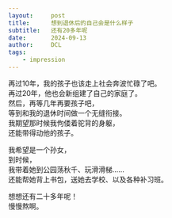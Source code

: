 ```yaml
---
layout:     post
title:      想到退休后的自己会是什么样子 
subtitle:   还有20多年呢  
date:       2024-09-13
author:     DCL
tags:
    - impression
---
```


再过10年，我的孩子也该走上社会奔波忙碌了吧。  
再过20年，他也会新组建了自己的家庭了。  
然后，再等几年再要孩子吧，  
等到和我的退休时间做一个无缝衔接。  
我期望那时候我佝偻着驼背的身躯，  
还能带得动他的孩子。  

我希望是一个孙女，  
到时候，  
我带着她到公园荡秋千、玩滑滑梯……  
还能帮她背上书包，送她去学校、以及各种补习班。  

想想还有二十多年呢！  
慢慢熬啊。  